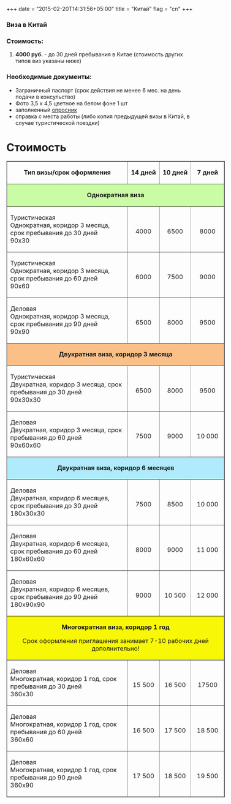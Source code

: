 +++
date = "2015-02-20T14:31:56+05:00"
title = "Китай"
flag = "cn"
+++
### Виза в Китай

### Стоимость:

1) **4000 руб.** - до 30 дней пребывания в Китае (стоимость других типов виз указаны ниже)


### Необходимые документы:

- Заграничный паспорт (срок действия не менее 6 мес. на день подачи в консульство)
- Фото 3,5 х 4,5 цветное на белом фоне 1 шт
- заполненный [опросник](/forms/cn.doc)
- справка с места работы (либо копия предыдущей визы в Китай, в случае туристической поездки)

# Стоимость

<table style="width: 570px;" border="1" cellspacing="0" cellpadding="0">
    <tbody>
        <tr>
            <td width="320" valign="top">
                <p align="center"><strong>Тип визы/срок оформления</strong></p>
            </td>
            <td width="60" valign="top">
                <p align="center"><strong>14 дней</strong></p>
            </td>
            <td width="60" valign="top">
                <p align="center"><strong>10 дней</strong></p>
            </td>
            <td width="60" valign="top">
                <p align="center"><strong>7 дней</strong><strong> </strong></p>
            </td>
        </tr>
        <tr style="background-color: #cafca5;">
            <td colspan="4" width="707" valign="top">
                <p align="center"><strong>Однократная виза</strong></p>
            </td>
        </tr>
        <tr>
            <td width="320" valign="top">
                <p>Туристическая<br>Однократная, коридор 3 месяца, срок   пребывания до 30 дней<br>90х30</p>
            </td>
            <td width="60" valign="top">
                <p align="center">&nbsp;</p>
                <p align="center">4000</p>
            </td>
            <td width="60" valign="top">
                <p align="center">&nbsp;</p>
                <p align="center">6500</p>
            </td>
            <td width="60" valign="top">
                <p>&nbsp;</p>
                <p align="center">8000</p>
            </td>
        </tr>
        <tr>
            <td width="320" valign="top">
                <p>Туристическая<br>Однократная, коридор 3 месяца, срок пребывания до 60 дней<br>90х60</p>
            </td>
            <td width="60" valign="top">
                <p align="center">&nbsp;</p>
                <p align="center">6000</p>
            </td>
            <td width="60" valign="top">
                <p align="center">&nbsp;</p>
                <p align="center">7500</p>
            </td>
            <td width="60" valign="top">
                <p align="center">&nbsp;</p>
                <p align="center">9000</p>
            </td>
        </tr>
<tr>
<td width="320" valign="top">
<p>Деловая<br>Однократная, коридор 3 месяца, срок пребывания до 90 дней<br>90х90</p>
</td>
<td width="60" valign="top">
<p align="center">&nbsp;</p>
<p align="center">6500</p>
</td>
<td width="60" valign="top">
<p align="center">&nbsp;</p>
<p align="center">8000</p>
</td>
<td width="60" valign="top">
<p align="center">&nbsp;</p>
<p align="center">9500</p>
</td>
</tr>
<tr style="background-color: #fbbf88;">
<td colspan="4" width="707" valign="top">
<p align="center"><strong>Двукратная виза, коридор 3 месяца</strong></p>
</td>
</tr>
<tr>
<td width="320" valign="top">
<p>Туристическая<br>Двукратная, коридор 3 месяца, срок пребывания до 30 дней<br>90х30х30</p>
</td>
<td width="60" valign="top">
<p align="center">&nbsp;</p>
<p align="center">6500</p>
</td>
<td width="60" valign="top">
<p align="center">&nbsp;</p>
<p align="center">8000</p>
</td>
<td width="60" valign="top">
<p align="center">&nbsp;</p>
<p align="center">9500</p>
</td>
</tr>
<tr>
<td width="320" valign="top">
<p>Деловая<br>Двукратная, коридор 3 месяца, срок пребывания до 60 дней<br>90х60х60</p>
</td>
<td width="60" valign="top">
<p align="center">&nbsp;</p>
<p align="center">7500</p>
</td>
<td width="60" valign="top">
<p align="center">&nbsp;</p>
<p align="center">9000</p>
</td>
<td width="60" valign="top">
<p align="center">&nbsp;</p>
<p align="center">10 000</p>
</td>
</tr>
<tr style="background-color: #afebfd;">
<td colspan="4" width="707" valign="top">
<p align="center"><strong>Двукратная виза, коридор 6 месяцев</strong></p>
</td>
</tr>
<tr>
<td width="320" valign="top">
<p>Деловая<br>Двукратная, коридор 6 месяцев, срок пребывания до 30 дней<br>180х30х30</p>
</td>
<td width="60" valign="top">
<p align="center">&nbsp;</p>
<p align="center">7500</p>
</td>
<td width="60" valign="top">
<p align="center">&nbsp;</p>
<p align="center">8500</p>
</td>
<td width="60" valign="top">
<p align="center">&nbsp;</p>
<p align="center">10 000</p>
</td>
</tr>
<tr>
<td width="320" valign="top">
<p>Деловая<br>Двукратная, коридор 6 месяцев, срок пребывания до 60 дней<br>180х60х60</p>
</td>
<td width="60" valign="top">
<p align="center">&nbsp;</p>
<p align="center">8000</p>
</td>
<td width="60" valign="top">
<p align="center">&nbsp;</p>
<p align="center">9000</p>
</td>
<td width="60" valign="top">
<p align="center">&nbsp;</p>
<p align="center">11 000</p>
</td>
</tr>
<tr>
<td width="320" valign="top">
<p>Деловая<br>Двукратная, коридор 6 месяцев, срок пребывания до 90 дней<br>180х90х90</p>
</td>
<td width="60" valign="top">
<p align="center">&nbsp;</p>
<p align="center">9000</p>
</td>
<td width="60" valign="top">
<p align="center">&nbsp;</p>
<p align="center">10 500</p>
</td>
<td width="60" valign="top">
<p align="center">&nbsp;</p>
<p align="center">12 000</p>
</td>
</tr>
<tr style="background-color: #f8f806;">
<td colspan="4" width="707" valign="top">
<p align="center"><strong>Многократная виза, коридор 1 год</strong></p>
<p align="center">Срок оформления приглашения занимает 7-10 рабочих дней дополнительно!</p>
</td>
</tr>
<tr>
<td width="320" valign="top">
<p>Деловая<br>Многократная, коридор 1 год, срок пребывания до 30 дней<br>360х30</p>
</td>
<td width="60" valign="top">
<p align="center">&nbsp;</p>
<p align="center">15 500</p>
</td>
<td width="60" valign="top">
<p align="center">&nbsp;</p>
<p align="center">16 500</p>
</td>
<td width="60" valign="top">
<p align="center">&nbsp;</p>
<p align="center">17500</p>
</td>
</tr>
<tr>
<td width="320" valign="top">
<p>Деловая<br>Многократная, коридор 1 год, срок пребывания до 60 дней<br>360х60</p>
</td>
<td width="60" valign="top">
<p align="center">&nbsp;</p>
<p align="center">16 500</p>
</td>
<td width="60" valign="top">
<p align="center">&nbsp;</p>
<p align="center">17 500</p>
</td>
<td width="60" valign="top">
<p align="center">&nbsp;</p>
<p align="center">18 500</p>
</td>
</tr>
<tr>
<td width="320" valign="top">
<p>Деловая<br>Многократная, коридор 1 год, срок пребывания до 90 дней<br>360х90</p>
</td>
<td width="60" valign="top">
<p align="center">&nbsp;</p>
<p align="center">17 500</p>
</td>
<td width="60" valign="top">
<p align="center">&nbsp;</p>
<p align="center">18 500</p>
</td>
<td width="60" valign="top">
<p align="center">&nbsp;</p>
<p align="center">19 500</p>
</td>
</tr>
</tbody>
</table>
